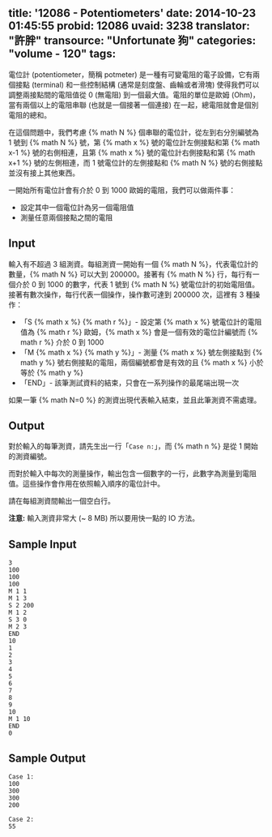 title: '12086 - Potentiometers'
date: 2014-10-23 01:45:55
probid: 12086
uvaid: 3238
translator: "許胖"
transource: "Unfortunate 狗"
categories: "volume - 120"
tags:
---

電位計 (potentiometer，簡稱 potmeter) 是一種有可變電阻的電子設備，它有兩個接點 (terminal) 和一些控制結構 (通常是刻度盤、齒輪或者滑塊) 使得我們可以調整兩接點間的電阻值從 0 (無電阻) 到一個最大值。電阻的單位是歐姆 (Ohm)，當有兩個以上的電阻串聯 (也就是一個接著一個連接) 在一起，總電阻就會是個別電阻的總和。

在這個問題中，我們考慮 {% math N %} 個串聯的電位計，從左到右分別編號為 1 號到 {% math N %} 號，第 {% math x %} 號的電位計左側接點和第 {% math x-1 %} 號的右側相連，且第 {% math x %} 號的電位計右側接點和第 {% math x+1 %} 號的左側相連，而 1 號電位計的左側接點和 {% math N %} 號的右側接點並沒有接上其他東西。

一開始所有電位計會有介於 0 到 1000 歐姆的電阻，我們可以做兩件事：

- 設定其中一個電位計為另一個電阻值
- 測量任意兩個接點之間的電阻

<!-- more -->

## Input ##

輸入有不超過 3 組測資。每組測資一開始有一個 {% math N %}，代表電位計的數量，{% math N %} 可以大到 200000。接著有 {% math N %} 行，每行有一個介於 0 到 1000 的數字，代表 1 號到 {% math N %} 號電位計的初始電阻值。接著有數次操作，每行代表一個操作，操作數可達到 200000 次，這裡有 3 種操作：

- 「S {% math x %} {% math r %}」- 設定第 {% math x %} 號電位計的電阻值為 {% math r %} 歐姆，{% math x %} 會是一個有效的電位計編號而 {% math r %} 介於 0 到 1000
- 「M {% math x %} {% math y %}」- 測量 {% math x %} 號左側接點到 {% math y %} 號右側接點的電阻，兩個編號都會是有效的且 {% math x %} 小於等於 {% math y %}
- 「END」- 該筆測試資料的結束，只會在一系列操作的最尾端出現一次

如果一筆 {% math N=0 %} 的測資出現代表輸入結束，並且此筆測資不需處理。

## Output ##

對於輸入的每筆測資，請先生出一行「`Case n:`」，而 {% math n %} 是從 1 開始的測資編號。

而對於輸入中每次的測量操作，輸出包含一個數字的一行，此數字為測量到電阻值。這些操作會作用在依照輸入順序的電位計中。

請在每組測資間輸出一個空白行。

**注意:** 輸入測資非常大 (~ 8 MB) 所以要用快一點的 IO 方法。

## Sample Input ##

	3
	100
	100
	100
	M 1 1
	M 1 3
	S 2 200
	M 1 2
	S 3 0
	M 2 3
	END
	10
	1
	2
	3
	4
	5
	6
	7
	8
	9
	10
	M 1 10
	END
	0

## Sample Output ##

	Case 1:
	100
	300
	300
	200
	 
	Case 2:
	55